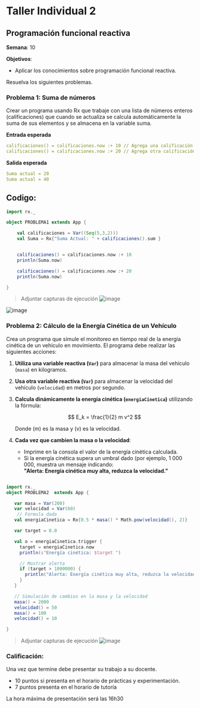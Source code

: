 # Taller Individual  2
## Programación funcional reactiva

**Semana**: 10

**Objetivos**:

- Aplicar los conocimientos sobre programación funcional reactiva.

Resuelva los siguientes problemas.

### Problema 1: Suma de números

Crear un programa usando Rx que trabaje con una lista de números enteros (calificaciones) que cuando se actualiza se calcula automáticamente la suma de sus elementos y se almacena en la variable suma.

**Entrada esperada**
```yaml
calificaciones() = calificaciones.now :+ 10 // Agrega una calificación
calificaciones() = calificaciones.now :+ 20 // Agrega otra calificación
```

**Salida esperada**
```yaml
Suma actual = 20
Suma actual = 40
```
## Codigo:
```Scala
import rx._

object PROBLEMA1 extends App {

    val calificaciones = Var((Seq(5,3,2)))
    val Suma = Rx{"Suma Actual: " + calificaciones().sum }


    calificaciones() = calificaciones.now :+ 10
    println(Suma.now)

    calificaciones() = calificaciones.now :+ 20
    println(Suma.now)

}

```
> Adjuntar capturas de ejecución
![image](https://github.com/user-attachments/assets/c6488e25-5d41-4586-9135-d7ee57491f76)

![image](https://github.com/user-attachments/assets/6bdd4682-4f6a-4f5c-92ef-f88f52c9da48)

### Problema 2: Cálculo de la Energía Cinética de un Vehículo

Crea un programa que simule el monitoreo en tiempo real de la energía cinética de un vehículo en movimiento. El programa debe realizar las siguientes acciones:

1. **Utiliza una variable reactiva (`Var`)** para almacenar la masa del vehículo (`masa`) en kilogramos.
2. **Usa otra variable reactiva (`Var`)** para almacenar la velocidad del vehículo (`velocidad`) en metros por segundo.
3. **Calcula dinámicamente la energía cinética (`energiaCinetica`)** utilizando la fórmula:

   $$
   E_k = \frac{1}{2} m v^2
   $$

   Donde \(m\) es la masa y \(v\) es la velocidad.

4. **Cada vez que cambien la masa o la velocidad**:
   - Imprime en la consola el valor de la energía cinética calculada.
   - Si la energía cinética supera un umbral dado (por ejemplo, 1 000 000, muestra un mensaje indicando:  
     **"Alerta: Energía cinética muy alta, reduzca la velocidad."**


 ```Scala

import rx._
object PROBLEMA2  extends App {

    var masa = Var(200)
    var velocidad = Var(60)
     // Formula dada
    val energiaCinetica = Rx{0.5 * masa() * Math.pow(velocidad(), 2)}

    var target = 0.0

    val o = energiaCinetica.trigger {
      target = energiaCinetica.now
      println(s"Energía cinética: $target ")

      // Mostrar alerta
      if (target > 1000000) {
        println("Alerta: Energía cinética muy alta, reduzca la velocidad.")
      }
    }

    // Simulación de cambios en la masa y la velocidad
    masa() = 2000
    velocidad() = 50
    masa() = 100
    velocidad() = 10

}

```
> Adjuntar capturas de ejecución
![image](https://github.com/user-attachments/assets/bb6aa247-3888-435b-965b-e619d3eda911)


### Calificación:

Una vez que termine debe presentar su trabajo a su docente.

- 10 puntos si presenta en el horario de prácticas y experimentación.
- 7 puntos presenta en el horario de tutoría

La hora máxima de presentación será las 16h30

